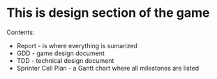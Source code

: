 # This is design section of the game
Contents:
* Report - is where everything is sumarized
* GDD - game design document
* TDD - technical design document
* Sprinter Cell Plan - a Gantt chart where all milestones are listed
